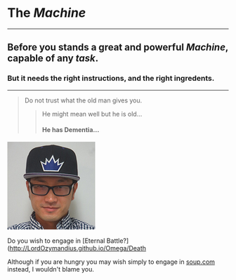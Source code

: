 # The ***Machine***  

***

## Before you stands a great and powerful ***Machine***, capable of any *task*.  
### But it needs the right **instructions**, and the right **ingredents**.  

***

> Do not trust what the old man gives you.
>> He might mean well but he is old...
>> #### He has Dementia...
![Ultimate Badass](undefeatable.jpg)

Do you wish to engage in [Eternal Battle?](http://LordOzymandius.github.io/Omega/Death

Although if you are hungry you may wish simply to engage in [soup.com](https://i.redd.it/als096p9m5d21.jpg) instead, I wouldn't blame you.
